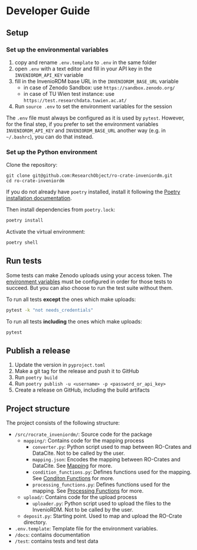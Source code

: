 # Developer Guide

## Setup

### Set up the environmental variables
1. copy and rename `.env.template` to `.env` in the same folder
1. open `.env` with a text editor and fill in your API key in the `INVENIORDM_API_KEY` variable
1. fill in the InvenioRDM base URL in the `INVENIORDM_BASE_URL` variable
    - in case of Zenodo Sandbox: use `https://sandbox.zenodo.org/`
    - in case of TU Wien test instance: use `https://test.researchdata.tuwien.ac.at/`
1. Run `source .env` to set the environment variables for the session

The `.env` file must always be configured as it is used by `pytest`. However, for the final step, if you prefer to set the environment variables `INVENIORDM_API_KEY` and `INVENIORDM_BASE_URL` another way (e.g. in `~/.bashrc`), you can do that instead. 

### Set up the Python environment

Clone the repository:
```
git clone git@github.com:ResearchObject/ro-crate-inveniordm.git
cd ro-crate-inveniordm
```

If you do not already have `poetry` installed, install it following the [Poetry installation documentation](https://python-poetry.org/docs/#installation).

Then install dependencies from `poetry.lock`:

```bash
poetry install
```

Activate the virtual environment:
```bash
poetry shell
```

## Run tests

Some tests can make Zenodo uploads using your access token. The [environment variables](#set-up-the-environmental-variables) must be configured in order for those tests to succeed. But you can also choose to run the test suite without them.

To run all tests **except** the ones which make uploads:
```bash
pytest -k "not needs_credentials"
```

To run all tests **including** the ones which make uploads:
```bash
pytest
```

## Publish a release

1. Update the version in `pyproject.toml`
2. Make a git tag for the release and push it to GitHub
3. Run `poetry build`
4. Run `poetry publish -u <username> -p <password_or_api_key>`
5. Create a release on GitHub, including the build artifacts

## Project structure

The project consists of the following structure:

- `/src/rocrate_inveniordm/`: Source code for the package
  - `mapping/`: Contains code for the mapping process
    - `converter.py`: Python script used to map between RO-Crates and DataCite. Not to be called by the user.
    - `mapping.json`: Encodes the mapping between RO-Crates and DataCite. See [Mapping](docs/mapping.md) for more. 
    - `condition_functions.py`: Defines functions used for the mapping. See [Conditon Functions](docs/mapping.md#condition-functions) for more.
    - `processing_functions.py`: Defines functions used for the mapping. See [Processing Functions](docs/mapping.md#processing-functions) for more.
  - `upload/`: Contains code for the upload process
    - `uploader.py`: Python script used to upload the files to the InvenioRDM. Not to be called by the user.
  - `deposit.py`: Starting point. Used to map and upload the RO-Crate directory.
- `.env.template`: Template file for the environment variables.
- `/docs`: contains documentation
- `/test`: contains tests and test data
